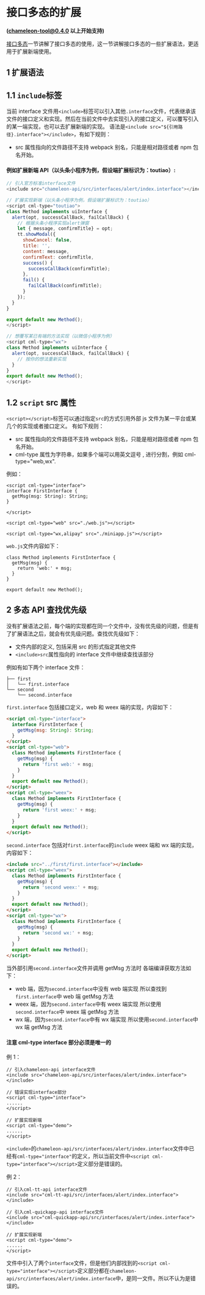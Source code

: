 # 接口多态的扩展

<b>(chameleon-tool@0.4.0 以上开始支持)</b>

<a href="./api.html">接口多态</a>一节讲解了接口多态的使用，这一节讲解接口多态的一些扩展语法，更适用于扩展新端使用。

## 1 扩展语法

## 1.1 `include`标签

当前 interface 文件用`<include>`标签可以引入其他`.interface`文件，代表继承该文件的接口定义和实现。然后在当前文件中去实现引入的接口定义，可以覆写引入的某一端实现，也可以去扩展新端的实现。 语法是`<include src="${引用路径}.interface"></include>`，有如下规则：

- src 属性指向的文件路径不支持 webpack 别名，只能是相对路径或者 npm 包名开始。

#### 例如扩展新端 API（以头条小程序为例，假设端扩展标识为：toutiao）:

```js
// 引入官方标准interface文件
<include src="chameleon-api/src/interfaces/alert/index.interface"></include>

// 扩展实现新端（以头条小程序为例，假设端扩展标识为：toutiao）
<script cml-type="toutiao">
class Method implements uiInterface {
  alert(opt, successCallBack, failCallBack) {
    // 根据头条小程序实现alert弹窗
    let { message, confirmTitle} = opt;
    tt.showModal({
      showCancel: false,
      title: '',
      content: message,
      confirmText: confirmTitle,
      success() {
        successCallBack(confirmTitle);
      },
      fail() {
        failCallBack(confirmTitle);
      }
    });
  }
}

export default new Method();
</script>

// 想覆写某已有端的方法实现（以微信小程序为例）
<script cml-type="wx">
class Method implements uiInterface {
  alert(opt, successCallBack, failCallBack) {
    // 按你的想法重新实现
  }
}
export default new Method();
</script>
```

## 1.2 `script` src 属性

`<script></script>`标签可以通过指定`src`的方式引用外部 js 文件为某一平台或某几个的实现或者接口定义。
有如下规则：

- src 属性指向的文件路径不支持 webpack 别名，只能是相对路径或者 npm 包名开始。
- cml-type 属性为字符串，如果多个端可以用英文逗号 , 进行分割，例如 cml-type="web,wx".

例如：

```
<script cml-type="interface">
interface FirstInterface {
  getMsg(msg: String): String;
}

</script>

<script cml-type="web" src="./web.js"></script>

<script cml-type="wx,alipay" src="./miniapp.js"></script>
```

`web.js`文件内容如下：

```
class Method implements FirstInterface {
  getMsg(msg) {
    return 'web:' + msg;
  }
}

export default new Method();
```

## 2 多态 API 查找优先级

没有扩展语法之前，每个端的实现都在同一个文件中，没有优先级的问题，但是有了扩展语法之后，就会有优先级问题。查找优先级如下：

- 文件内部的定义, 包括采用 src 的形式指定其他文件
- `<include>src`属性指向的 interface 文件中继续查找该部分

例如有如下两个 interface 文件：

```
├── first
│   └── first.interface
└── second
    └── second.interface

```

`first.interface` 包括接口定义，web 和 weex 端的实现，内容如下：

```html
<script cml-type="interface">
  interface FirstInterface {
    getMsg(msg: String): String;
  }
</script>
<script cml-type="web">
  class Method implements FirstInterface {
    getMsg(msg) {
      return 'first web:' + msg;
    }
  }
  export default new Method();
</script>
<script cml-type="weex">
  class Method implements FirstInterface {
    getMsg(msg) {
      return 'first weex:' + msg;
    }
  }
  export default new Method();
</script>
```

`second.interface` 包括对`first.interface`的`include` weex 端和 wx 端的实现，内容如下：

```html
<include src="../first/first.interface"></include>
<script cml-type="weex">
  class Method implements FirstInterface {
    getMsg(msg) {
      return 'second weex:' + msg;
    }
  }
  export default new Method();
</script>
<script cml-type="wx">
  class Method implements FirstInterface {
    getMsg(msg) {
      return 'second wx:' + msg;
    }
  }
  export default new Method();
</script>
```

当外部引用`second.interface`文件并调用 getMsg 方法时 各端编译获取方法如下：

- web 端，因为`second.interface`中没有 web 端实现 所以查找到`first.interface`中 web 端 getMsg 方法
- weex 端，因为`second.interface`中有 weex 端实现 所以使用`second.interface`中 weex 端 getMsg 方法
- wx 端，因为`second.interface`中有 wx 端实现 所以使用`second.interface`中 wx 端 getMsg 方法

#### 注意 cml-type interface 部分必须是唯一的

例 1：

```
// 引入chameleon-api interface文件
<include src="chameleon-api/src/interfaces/alert/index.interface"></include>

// 错误实现interface部分
<script cml-type="interface">
......
</script>

// 扩展实现新端
<script cml-type="demo">
......
</script>
```

`<include>`的`chameleon-api/src/interfaces/alert/index.interface`文件中已经有`cml-type="interface"`的定义，所以当前文件中`<script cml-type="interface"></script>`定义部分是错误的。

例 2：

```
// 引入cml-tt-api interface文件
<include src="cml-tt-api/src/interfaces/alert/index.interface"></include>

// 引入cml-quickapp-api interface文件
<include src="cml-quickapp-api/src/interfaces/alert/index.interface"></include>

// 扩展实现新端
<script cml-type="demo">
......
</script>
```

文件中引入了两个`interface`文件，但是他们内部找到的`<script cml-type="interface"></script>`定义部分都在`chameleon-api/src/interfaces/alert/index.interface`中，是同一文件。所以不认为是错误的。
